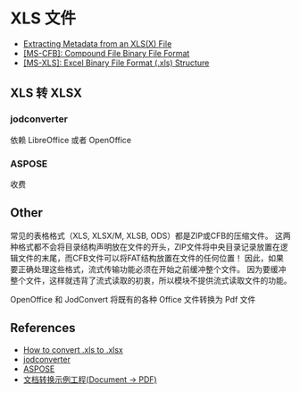 # XLS 文件

* [Extracting Metadata from an XLS(X) File](https://help.gooddata.com/cloudconnect/manual/metadata-from-xlsx-file.html)
* [[MS-CFB]: Compound File Binary File Format](https://docs.microsoft.com/en-us/openspecs/windows_protocols/ms-cfb/53989ce4-7b05-4f8d-829b-d08d6148375b)
* [[MS-XLS]: Excel Binary File Format (.xls) Structure](https://docs.microsoft.com/en-us/openspecs/office_file_formats/ms-xls/cd03cb5f-ca02-4934-a391-bb674cb8aa06)

## XLS 转 XLSX

### jodconverter

依赖 LibreOffice 或者 OpenOffice

### ASPOSE

收费

## Other

常见的表格格式（XLS, XLSX/M, XLSB, ODS）都是ZIP或CFB的压缩文件。 这两种格式都不会将目录结构声明放在文件的开头，ZIP文件将中央目录记录放置在逻辑文件的末尾，而CFB文件可以将FAT结构放置在文件的任何位置！ 因此，如果要正确处理这些格式，流式传输功能必须在开始之前缓冲整个文件。 因为要缓冲整个文件，这样就违背了流式读取的初衷，所以模块不提供流式读取文件的功能。

OpenOffice 和 JodConvert 将既有的各种 Office 文件转换为 Pdf 文件

## References

* [How to convert .xls to .xlsx](http://apache-poi.1045710.n5.nabble.com/How-to-convert-xls-to-xlsx-td2310988.html)
* [jodconverter](https://github.com/sbraconnier/jodconverter)
* [ASPOSE](https://www.aspose.com/)
* [文档转换示例工程(Document -> PDF)](https://github.com/sjyuan-cc/document-to-pdf-demo/blob/master/README.MD)
